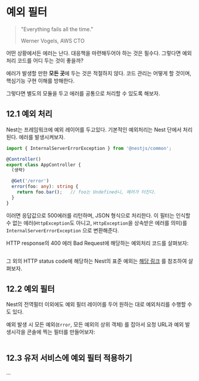 # 예외 필터

> "Everything fails all the time."
>
> Werner Vogels, AWS CTO

어떤 상황에서든 에러는 난다. 대응책을 마련해두어야 하는 것은 필수다. 그렇다면 예외처리 코드를 어디 두는 것이 좋을까?

에러가 발생할 만한 **모든 곳**에 두는 것은 적절하지 않다. 코드 관리는 어떻게 할 것이며, 핵심기능 구현 이해를 방해한다.

그렇다면 별도의 모듈을 두고 에러를 공통으로 처리할 수 있도록 해보자.

## 12.1 예외 처리

Nest는 프레임워크에 예외 레이어를 두고있다. 기본적인 예외처리는 Nest 단에서 처리된다. 에러를 발생시켜보자.

```ts
import { InternalServerErrorException } from '@nestjs/common';

@Controller()
export class AppController {
  (생략)

  @Get('/error')
  error(foo: any): string {
    return foo.bar();   // foo는 Undefined니, 에러가 터진다.
  }
}
```

이러면 응답값으로 500에러를 리턴하며, JSON 형식으로 처리한다. 이 필터는 인식할 수 없는 에러(`HttpException`도 아니고, `HttpException`을 상속받은 에러를 의미)를 `InternalServerErrorException` 으로 변환해준다.

HTTP response의 400 에러 Bad Request에 해당하는 예외처리 코드를 살펴보자:

```ts

```

그 외의 HTTP status code에 해당하는 Nest의 표준 예외는 [해당 링크](https://docs.nestjs.com/exception-filters) 를 참조하여 살펴보자.

## 12.2 예외 필터

Nest의 전역필터 이외에도 예외 필터 레이어를 두어 원하는 대로 예외처리를 수행할 수도 있다.

예외 발생 시 모든 예외(`Error`, 모든 예외의 상위 객체) 를 잡아서 요청 URL과 예외 발생시각을 콘솔에 찍는 필터를 만들어보자:

```ts

```

## 12.3 유저 서비스에 예외 필터 적용하기

...
